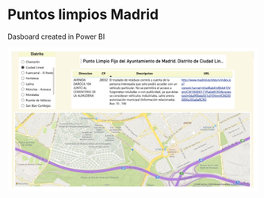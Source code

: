 # Puntos limpios Madrid

Dasboard created in Power BI

![Alt text](<Screenshot 2024-03-12 at 9.45.57 AM.png>)